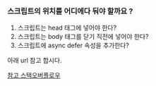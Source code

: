 ### 스크립트의 위치를 어디에다 둬야 할까요 ?

1. 스크립트는 head 태그에 넣어야 한다?  
2. 스크립트는 body 태그를 닫기 직전에 넣어야 한다?  
3. 스크립트에 async defer 속성을 추가한다?  

아래 url 참고 합시다.

[참고 스택오버플로우](https://stackoverflow.com/questions/436411/where-should-i-put-script-tags-in-html-markup)
